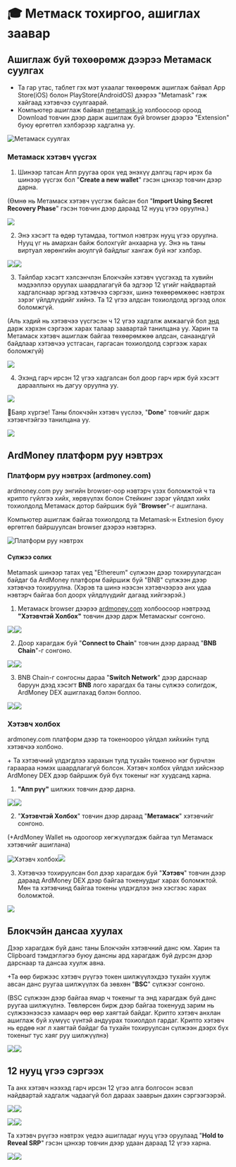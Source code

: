 # 🎓 Метмаск тохиргоо, ашиглах заавар

## Ашиглаж буй төхөөрөмж дээрээ Метамаск суулгах&#x20;

* Та гар утас, таблет гэх мэт ухаалаг төхөөрөмж ашиглаж байвал App Store(iOS) болон PlayStore(AndroidOS) дээрээ "Metamask" гэж хайгаад хэтэвчээ суулгаарай.&#x20;
* Компьютер ашиглаж байвал [metamask.io](https://metamask.io) холбоосоор ороод Download товчин дээр дарж ашиглаж буй browser дээрээ "Extension" буюу өргөтгөл хэлбэрээр хадгална уу.

![Метамаск суулгах ](<../../.gitbook/assets/image (63).png>)&#x20;

### Метамаск хэтэвч үүсгэх&#x20;

1. Шинээр татсан Апп руугаа орох үед энэхүү дэлгэц гарч ирэх ба шинээр үүсгэх бол "**Create a new wallet**" гэсэн цэнхэр товчин дээр дарна.&#x20;

(Өмнө нь Метамаск хэтэвч үүсгэж байсан бол "**Import Using Secret Recovery Phase**" гэсэн товчин дээр дараад 12 нууц үгээ оруулна.)&#x20;

![](<../../.gitbook/assets/image (12).png>)

2. Энэ хэсэгт та өдөр тутамдаа, тогтмол нэвтрэх нууц үгээ оруулна. Нууц үг нь амархан байж болохгүйг анхаарна уу. Энэ нь таны виртуал хөрөнгийн аюулгүй байдлыг хангаж буй нэг хэлбэр.&#x20;

![](<../../.gitbook/assets/image (22).png>)![](<../../.gitbook/assets/image (7).png>)

3. Тайлбар хэсэгт хэлсэнчлэн Блокчэйн хэтэвч үүсгэхэд та хувийн мэдээллээ оруулах шаардлагагүй ба эдгээр 12 үгийг найдвартай хадгалснаар эргээд хэтэвчээ сэргээх, шинэ төхөөрөмжөөс нэвтрэх зэрэг үйлдлүүдийг хийнэ. Та 12 үгээ алдсан тохиолдолд эргээд олох боломжгүй.&#x20;

(Аль хэдий нь хэтэвчээ үүсгэсэн ч 12 үгээ хадгалж амжаагүй бол [энд](https://app.gitbook.com/s/kfLisCNifAwROnixVTWk/\~/changes/28/tanilcuulga/blokchein-khetevch/metmask-tokhirgoo-ashiglakh-zaavar#12-nuuc-gee-sergeekh) дарж хэрхэн сэргээж харах талаар заавартай танилцана уу. Харин та Метамаск хэтэвч ашиглаж байгаа төхөөрөмжөө алдсан, санаандгүй байдлаар хэтэвчээ устгасан, гаргасан тохиолдолд сэргээж харах боломжгүй)&#x20;

![](<../../.gitbook/assets/image (18).png>) &#x20;

4. Эхэнд гарч ирсэн 12 үгээ хадгалсан бол доор гарч ирж буй хэсэгт дарааллынх нь дагуу оруулна уу.&#x20;

![](<../../.gitbook/assets/image (58).png>)

:clap:Баяр хүргэе! Таны блокчэйн хэтэвч үүслээ, "**Done**" товчийг дарж хэтэвчтэйгээ танилцана уу.&#x20;

![](<../../.gitbook/assets/image (17).png>)



## ArdMoney платформ руу нэвтрэх&#x20;

### Платформ руу нэвтрэх (ardmoney.com)

ardmoney.com руу энгийн browser-оор нэвтэрч үзэх боломжтой ч та крипто гүйлгээ хийх, хөрвүүлэх болон Стейкинг зэрэг үйлдэл хийх тохиолдолд Метамаск дотор байршиж буй "**Browser**"-г ашиглана. &#x20;

Компьютер ашиглаж байгаа тохиолдолд та Metamask-н Extnesion буюу өргөтгөл байршуулсан browser дээрээ нэвтэрнэ. &#x20;

![Платформ руу нэвтрэх ](<../../.gitbook/assets/image (50).png>)

#### Сүлжээ солих&#x20;

Metamask шинээр татах үед "Ethereum" сүлжээн дээр тохируулагдсан байдаг ба ArdMoney платформ байршиж буй "BNB" сүлжээн дээр хэтэвчээ тохируулна. (Хэрэв та шинэ нээсэн хэтэвчээрээ анх удаа нэвтэрч байгаа бол доорх үйлдлүүдийг дагаад хийгээрэй.)&#x20;

1. Метамаск browser дээрээ [ardmoney.com](https://ardmoney.com) холбоосоор нэвтрээд **"Хэтэвчтэй Холбох"** товчин дээр дарж Метамаскыг сонгоно.&#x20;

&#x20;![](<../../.gitbook/assets/image (52).png>)![](<../../.gitbook/assets/image (19).png>)

2. Доор харагдаж буй "**Connect to Chain**" товчин дээр дараад "**BNB Chain**"-г сонгоно.&#x20;

![](<../../.gitbook/assets/image (13).png>)![](<../../.gitbook/assets/image (5).png>)

3. BNB Chain-г сонгосны дараа "**Switch Network**" дээр дарснаар баруун дээд хэсэгт **BNB** лого харагдах ба таны сүлжээ солигдож, ArdMoney DEX ашиглахад бэлэн боллоо.&#x20;

![](<../../.gitbook/assets/image (9).png>)![](<../../.gitbook/assets/image (40).png>)



### Хэтэвч холбох&#x20;

ardmoney.com платформ дээр та токеноороо үйлдэл хийхийн тулд хэтэвчээ холбоно.&#x20;

\+ Та хэтэвчний үлдэгдлээ харахын тулд тухайн токеноо нэг бүрчлэн гараараа нэмэх шаардлагагүй болсон. Хэтэвч холбох үйлдэл хийснээр ArdMoney DEX дээр байршиж буй бүх токеныг нэг хуудсанд харна.&#x20;

1. **"Апп рүү"** шилжих товчин дээр дарна.&#x20;

![](<../../.gitbook/assets/image (43).png>)![](<../../.gitbook/assets/image (11).png>)

2. "**Хэтэвчтэй Холбох**" товчин дээр дараад "**Метамаск**" хэтэвчийг сонгоно.&#x20;

(+ArdMoney Wallet нь одоогоор хөгжүүлэгдэж байгаа тул Метамаск хэтэвчийг ашиглана)

![Хэтэвч холбох](<../../.gitbook/assets/image (2).png>)<img src="../../.gitbook/assets/image (25).png" alt="" data-size="original">![](<../../.gitbook/assets/image (23).png>)

3. Хэтэвчээ тохируулсан бол дээр харагдаж буй "**Хэтэвч**" товчин дээр дараад ArdMoney DEX дээр байгаа токенуудыг харах боломжтой. Мөн та хэтэвчинд байгаа токены үлдэгдлээ энэ хэсгээс харах боломжтой.&#x20;

![](<../../.gitbook/assets/image (29).png>)

## &#x20;Блокчэйн дансаа хуулах &#x20;

Дээр харагдаж буй данс таны Блокчэйн хэтэвчний данс юм. Харин та Clipboard тэмдэглэгээ буюу дансны ард харагдаж буй дүрсэн дээр дарснаар та дансаа хуулж авна.&#x20;

\+Та өөр биржээс хэтэвч рүүгээ токен шилжүүлэхдээ тухайн хуулж авсан данс руугаа шилжүүлэх ба зөвхөн "**BSC**" сүлжээг сонгоно.&#x20;

(BSC сүлжээн дээр байгаа ямар ч токеныг та энд харагдаж буй данс руугаа шилжүүлнэ. Төвлөрсөн бирж дээр байгаа токенууд зарим нь сүлжээнээсээ хамаарч өөр өөр хаягтай байдаг. Крипто хэтэвч анхлан ашиглаж буй хүмүүс үүнтэй андуурах тохиолдол гардаг. Крипто хэтэвч нь ердөө нэг л хаягтай байдаг ба тухайн тохируулсан сүлжээн дээрх бүх токеныг тус хаяг руу шилжүүлнэ)



![](<../../.gitbook/assets/image (4).png>)![](<../../.gitbook/assets/image (37).png>)

## 12 нууц үгээ сэргээх&#x20;

Та анх хэтэвч нээхэд гарч ирсэн 12 үгээ алга болгосон эсвэл найдвартай хадгалж чадаагүй бол дараах зааврын дахин сэргээгээрэй.&#x20;

![](<../../.gitbook/assets/image (1).png>)![](<../../.gitbook/assets/image (35).png>)

![](<../../.gitbook/assets/image (33).png>)![](<../../.gitbook/assets/image (57).png>)

Та хэтэвч рүүгээ нэвтрэх үедээ ашигладаг нууц үгээ оруулаад "**Hold to Reveal SRP**" гэсэн цэнхэр товчин дээр удаан дараад 12 үгээ харна.&#x20;

![](<../../.gitbook/assets/image (6).png>)![](<../../.gitbook/assets/image (14).png>)

###
